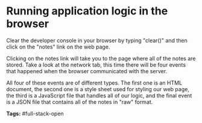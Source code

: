 # Running application logic in the browser
Clear the developer console in your browser by typing "clear()" and then click on the "notes" link on the web page.

Clicking on the notes link will take you to the page where all of the notes are stored. Take a look at the network tab, this time there will be four events that happened when the browser communicated with the server.

All four of these events are of different types. The first one is an HTML document, the second one is a style sheet used for styling our web page, the third is a JavaScript file that handles all of our logic, and the final event is a JSON file that contains all of the notes in "raw" format.

**Tags:** #full-stack-open